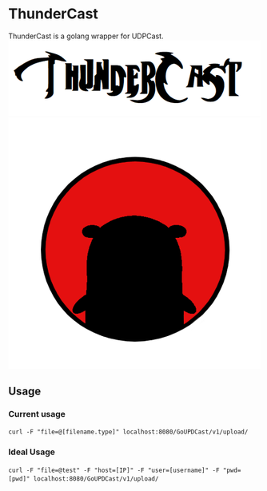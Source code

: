 # ThunderCast

ThunderCast is a golang wrapper for UDPCast.
![ThunderCast logo ](./gosender/Public/images/Logo.png)
![ThunderCast Gopher](./gosender/Public/images/gopher.png)

## Usage

### Current usage

`curl -F "file=@[filename.type]" localhost:8080/GoUPDCast/v1/upload/`

### Ideal Usage

`curl -F "file=@test" -F "host=[IP]" -F "user=[username]" -F "pwd=[pwd]" localhost:8080/GoUPDCast/v1/upload/`